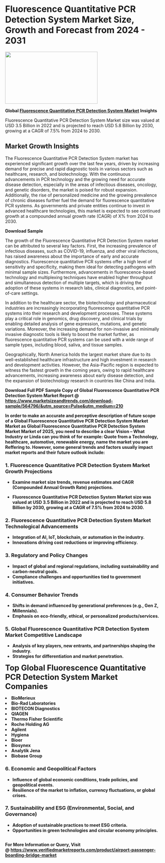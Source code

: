 <H1>Fluorescence Quantitative PCR Detection System Market Size, Growth and Forecast from 2024 - 2031</H1><img class="aligncenter size-medium wp-image-584254" src="https://thirdeyenews.in/wp-content/uploads/2024/09/Global-Market-Research-300x168.jpeg" alt="" width="300" height="168" /><p><strong>Global&nbsp;<a href="https://www.marketsizeandtrends.com/download-sample/564796/&amp;utm_source=Pulse&amp;utm_medium=210">Fluorescence Quantitative PCR Detection System Market</a> Insights</strong></p><p>Fluorescence Quantitative PCR Detection System Market size was valued at USD 3.5 Billion in 2022 and is projected to reach USD 5.8 Billion by 2030, growing at a CAGR of 7.5% from 2024 to 2030.</p><p><h2>Market Growth Insights</h2> <p>The Fluorescence Quantitative PCR Detection System market has experienced significant growth over the last few years, driven by increasing demand for precise and rapid diagnostic tools in various sectors such as healthcare, research, and biotechnology. With the continuous advancements in PCR technology and the growing need for accurate disease detection, especially in the areas of infectious diseases, oncology, and genetic disorders, the market is poised for robust expansion. Additionally, the rise of personalized medicine and the growing prevalence of chronic diseases further fuel the demand for fluorescence quantitative PCR systems. As governments and private entities continue to invest in advanced healthcare technologies, this market is expected to see continued growth at a compounded annual growth rate (CAGR) of X% from 2024 to 2030.</p> <p><strong>Download Sample</strong></p> <p>The growth of the Fluorescence Quantitative PCR Detection System market can be attributed to several key factors. First, the increasing prevalence of infectious diseases, such as COVID-19, influenza, and other viral infections, has raised awareness about the importance of early and accurate diagnostics. Fluorescence quantitative PCR systems offer a high level of sensitivity and specificity, making them ideal for detecting pathogens with minimal sample sizes. Furthermore, advancements in fluorescence-based technology and multiplexing techniques have enabled higher throughput and simultaneous detection of multiple targets, which is driving the adoption of these systems in research labs, clinical diagnostics, and point-of-care settings.</p> <p>In addition to the healthcare sector, the biotechnology and pharmaceutical industries are increasingly incorporating fluorescence quantitative PCR systems into their research and development processes. These systems play a critical role in genomics, drug discovery, and clinical trials by enabling detailed analysis of gene expression, mutations, and genetic variations. Moreover, the increasing demand for non-invasive and minimally invasive diagnostic tools is likely to boost the market further, as fluorescence quantitative PCR systems can be used with a wide range of sample types, including blood, saliva, and tissue samples.</p> <p>Geographically, North America holds the largest market share due to its well-established healthcare infrastructure and high investment in research and development activities. However, the Asia-Pacific region is expected to witness the fastest growth in the coming years, owing to rapid healthcare advancements, increasing awareness about early disease detection, and the expansion of biotechnology research in countries like China and India.</p> <p><strong></p><p><span class=""><strong>Download Full PDF Sample Copy of Global Fluorescence Quantitative PCR Detection System Market Report</strong> @ <a href="https://www.marketsizeandtrends.com/download-sample/564796/&amp;utm_source=Pulse&amp;utm_medium=210" target="_blank">https://www.marketsizeandtrends.com/download-sample/564796/&amp;utm_source=Pulse&amp;utm_medium=210</a></span></p><p>In order to make an accurate and perceptive description of future scope of a Global&nbsp;Fluorescence Quantitative PCR Detection System Market Market as Global&nbsp;Fluorescence Quantitative PCR Detection System Market Market of 2025, you need to describe a clear Vision &ndash; What Industry or Linda can you think of for example: Quote from a Technology, healthcare, automotive, renewable energy, name the market you are Reffering to. However, some general trends and factors usually impact market reports and their future outlook include:</p><h3>1.&nbsp;<strong>Fluorescence Quantitative PCR Detection System Market Growth Projections</strong></h3><ul><li>Examine market size trends, revenue estimates and CAGR (Compounded Annual Growth Rate) projections.</li><li><p>Fluorescence Quantitative PCR Detection System Market size was valued at USD 3.5 Billion in 2022 and is projected to reach USD 5.8 Billion by 2030, growing at a CAGR of 7.5% from 2024 to 2030.</p></li></ul><h3>2.&nbsp;<strong>Fluorescence Quantitative PCR Detection System Market Technological Advancements</strong></h3><ul><li>Integration of AI, IoT, blockchain, or automation in the industry.</li><li>Innovations driving cost reductions or improving efficiency.</li></ul><h3>3.&nbsp;<strong>Regulatory and Policy Changes</strong></h3><ul><li>Impact of global and regional regulations, including sustainability and carbon-neutral goals.</li><li>Compliance challenges and opportunities tied to government initiatives.</li></ul><h3>4.&nbsp;<strong>Consumer Behavior Trends</strong></h3><ul><li>Shifts in demand influenced by generational preferences (e.g., Gen Z, Millennials).</li><li>Emphasis on eco-friendly, ethical, or personalized products/services.</li></ul><h3>5.&nbsp;<strong>Global Fluorescence Quantitative PCR Detection System Market Competitive Landscape</strong></h3><ul><li>Analysis of key players, new entrants, and partnerships shaping the industry.</li><li>Strategies for differentiation and market penetration.</li></ul><p data-pm-slice="1 1 []"><span style="color: inherit; font-family: inherit; font-size: 25px;">Top Global Fluorescence Quantitative PCR Detection System Market Companies</span></p><div class="" data-test-id=""><p><li>BioMerieux</li><li> Bio-Rad Laboratories</li><li> BIOTECON Diagnostics</li><li> QIAGEN</li><li> Thermo Fisher Scientific</li><li> Roche Holding AG</li><li> Agilent</li><li> Hygiena</li><li> Bioer</li><li> Biosynex</li><li> Analytik Jena</li><li> Biobase Group</li></p></div><h3>6.&nbsp;<strong>Economic and Geopolitical Factors</strong></h3><ul><li>Influence of global economic conditions, trade policies, and geopolitical events.</li><li>Resilience of the market to inflation, currency fluctuations, or global crises.</li></ul><h3>7.&nbsp;<strong>Sustainability and ESG (Environmental, Social, and Governance)</strong></h3><ul><li>Adoption of sustainable practices to meet ESG criteria.</li><li>Opportunities in green technologies and circular economy principles.</li></ul><h2><strong style="font-size: 14px;">For More Information or Query, Visit @&nbsp;</strong><a style="background-color: #ffffff; font-size: 14px;" href="https://www.marketsizeandtrends.com/report/fluorescence-quantitative-pcr-detection-system-market/" target="_blank">https://www.verifiedmarketreports.com/product/airport-passenger-boarding-bridge-market</a></h2>
